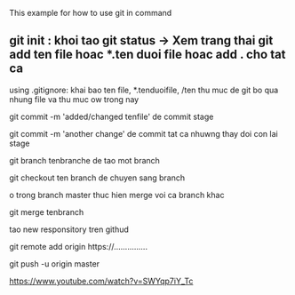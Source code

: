 This example for how to use git in command

git init : khoi tao
git status -> Xem trang thai 
git add ten file hoac *.ten duoi file hoac add . cho tat ca
------
using .gitignore: khai bao ten file, *.tenduoifile, /ten thu muc 
de git bo qua nhung file va thu muc ow trong nay

git commit -m 'added/changed tenfile' de commit stage

git commit -m 'another change' de commit tat ca nhuwng thay doi con lai stage

git branch tenbranche de tao mot branch

git checkout ten branch de chuyen sang branch

o trong branch master thuc hien merge voi ca branch khac

git merge tenbranch

tao new responsitory tren githud

git remote add origin https://...............

git push -u origin master

https://www.youtube.com/watch?v=SWYqp7iY_Tc




